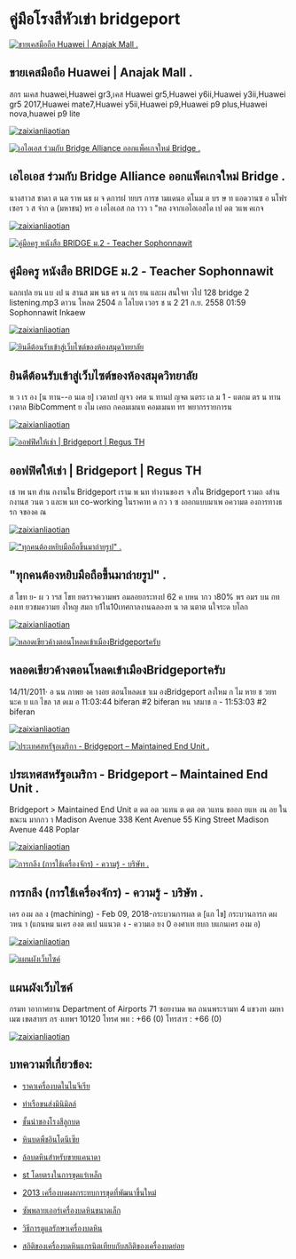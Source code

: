 # คู่มือโรงสีหัวเข่า bridgeport
<a href="https://mnn.zoosnet.net/LR/Chatpre.aspx?id=MNN94995150&p=https://topgrinding.com/" target="_blank">![ขายเคสมือถือ Huawei | Anajak Mall .](https://github.com/technlg/images/blob/main/54.jpg)</a>
## ขายเคสมือถือ Huawei | Anajak Mall .
สกร นเคส huawei,Huawei gr3,เคส Huawei gr5,Huawei y6ii,Huawei y3ii,Huawei gr5 2017,Huawei mate7,Huawei y5ii,Huawei p9,Huawei p9 plus,Huawei nova,huawei p9 lite
<a href="https://mnn.zoosnet.net/LR/Chatpre.aspx?id=MNN94995150&p=https://topgrinding.com/" target="_blank"><img src="https://github.com/technlg/images/raw/main/chat11.jpg" alt="zaixianliaotian"/></a><a href="//whatsapp.shibangsoft.com/WhatsApp.php" ><img src="https://github.com/technlg/images/raw/main/chat11.png" alt=""></a>
<a href="https://mnn.zoosnet.net/LR/Chatpre.aspx?id=MNN94995150&p=https://topgrinding.com/" target="_blank">![เอไอเอส ร่วมกับ Bridge Alliance ออกแพ็คเกจใหม่ Bridge .](https://github.com/technlg/images/blob/main/6.jpg)</a>
## เอไอเอส ร่วมกับ Bridge Alliance ออกแพ็คเกจใหม่ Bridge .
นางสาวส ชาดา ต นต ราพ นธ ผ จ ดการฝ ายบร การข ามแดนอ ตโนม ต บร ษ ท แอดวานซ อ นโฟร เซอร ว ส จำก ด (มหาชน) หร อ เอไอเอส กล าวว า "หล งจากเอไอเอสได เป ดต วแพ คเกจ 
<a href="https://mnn.zoosnet.net/LR/Chatpre.aspx?id=MNN94995150&p=https://topgrinding.com/" target="_blank"><img src="https://github.com/technlg/images/raw/main/chat11.jpg" alt="zaixianliaotian"/></a><a href="//whatsapp.shibangsoft.com/WhatsApp.php" ><img src="https://github.com/technlg/images/raw/main/chat11.png" alt=""></a>
<a href="https://mnn.zoosnet.net/LR/Chatpre.aspx?id=MNN94995150&p=https://topgrinding.com/" target="_blank">![คู่มือครู หนังสือ BRIDGE ม.2 - Teacher Sophonnawit](https://github.com/technlg/images/blob/main/53.jpg)</a>
## คู่มือครู หนังสือ BRIDGE ม.2 - Teacher Sophonnawit
แลกเปล ยน แบ งป น สานส มพ นธ คร น กเร ยน และผ สนใจท วไป 128 bridge 2 listening.mp3 ดาวน โหลด 2504 ก โลไบต เวอร ช น 2 21 ก.ย. 2558 01:59 Sophonnawit Inkaew
<a href="https://mnn.zoosnet.net/LR/Chatpre.aspx?id=MNN94995150&p=https://topgrinding.com/" target="_blank"><img src="https://github.com/technlg/images/raw/main/chat11.jpg" alt="zaixianliaotian"/></a><a href="//whatsapp.shibangsoft.com/WhatsApp.php" ><img src="https://github.com/technlg/images/raw/main/chat11.png" alt=""></a>
<a href="https://mnn.zoosnet.net/LR/Chatpre.aspx?id=MNN94995150&p=https://topgrinding.com/" target="_blank">![ยินดีต้อนรับเข้าสู่เว็บไซต์ของห้องสมุดวิทยาลัย ](https://github.com/technlg/images/blob/main/26.jpg)</a>
## ยินดีต้อนรับเข้าสู่เว็บไซต์ของห้องสมุดวิทยาลัย 
ห ว เร อง [น ทาน--อ นเด ย] เวตาลป ญจว งศต น ทานป ญจต นตระ เล ม 1 - แตกม ตร น ทานเวตาล BibComment ย งไม เคยถ กคอมเมนท คอมเมนท ทร พยากรรายการน 
<a href="https://mnn.zoosnet.net/LR/Chatpre.aspx?id=MNN94995150&p=https://topgrinding.com/" target="_blank"><img src="https://github.com/technlg/images/raw/main/chat11.jpg" alt="zaixianliaotian"/></a><a href="//whatsapp.shibangsoft.com/WhatsApp.php" ><img src="https://github.com/technlg/images/raw/main/chat11.png" alt=""></a>
<a href="https://mnn.zoosnet.net/LR/Chatpre.aspx?id=MNN94995150&p=https://topgrinding.com/" target="_blank">![ออฟฟิศให้เช่า | Bridgeport | Regus TH](https://github.com/technlg/images/blob/main/32.jpg)</a>
## ออฟฟิศให้เช่า | Bridgeport | Regus TH
เช าพ นท สำน กงานใน Bridgeport เราม พ นท ทำงานของร จ สใน Bridgeport รวมถ งสำน กงานส วนต ว และพ นท co-working ในราคาท ด กว า ซ งออกแบบมาเพ อความต องการทางธ รก จของค ณ 
<a href="https://mnn.zoosnet.net/LR/Chatpre.aspx?id=MNN94995150&p=https://topgrinding.com/" target="_blank"><img src="https://github.com/technlg/images/raw/main/chat11.jpg" alt="zaixianliaotian"/></a><a href="//whatsapp.shibangsoft.com/WhatsApp.php" ><img src="https://github.com/technlg/images/raw/main/chat11.png" alt=""></a>
<a href="https://mnn.zoosnet.net/LR/Chatpre.aspx?id=MNN94995150&p=https://topgrinding.com/" target="_blank">!["ทุกคนต้องหยิบมือถือขึ้นมาถ่ายรูป" .](https://github.com/technlg/images/blob/main/58.jpg)</a>
## "ทุกคนต้องหยิบมือถือขึ้นมาถ่ายรูป" .
ส โขท ย- ผ ว าฯส โขท ยตรวจความพร อมลอยกระทงป 62 ค บหน ากว า80% พร อมร บน กท องเท ยวชมความย งใหญ สมก บ1ใน10เทศกาลงานฉลองท น าต นตาต นใจระด บโลก
<a href="https://mnn.zoosnet.net/LR/Chatpre.aspx?id=MNN94995150&p=https://topgrinding.com/" target="_blank"><img src="https://github.com/technlg/images/raw/main/chat11.jpg" alt="zaixianliaotian"/></a><a href="//whatsapp.shibangsoft.com/WhatsApp.php" ><img src="https://github.com/technlg/images/raw/main/chat11.png" alt=""></a>
<a href="https://mnn.zoosnet.net/LR/Chatpre.aspx?id=MNN94995150&p=https://topgrinding.com/" target="_blank">![หลอดเขียวค้างตอนโหลดเข้าเมืองBridgeportครับ](https://github.com/technlg/images/blob/main/36.jpg)</a>
## หลอดเขียวค้างตอนโหลดเข้าเมืองBridgeportครับ
14/11/2011· อ นน ภาพย งค างอย ตอนโหลดเข าเม องBridgeport ลงใหม ก ไม หาย ช วยท นะค บ แก ไขล าส ดเม อ 11:03:44 biferan #2 biferan หน าสมาช ก - 11:53:03 #2 biferan 
<a href="https://mnn.zoosnet.net/LR/Chatpre.aspx?id=MNN94995150&p=https://topgrinding.com/" target="_blank"><img src="https://github.com/technlg/images/raw/main/chat11.jpg" alt="zaixianliaotian"/></a><a href="//whatsapp.shibangsoft.com/WhatsApp.php" ><img src="https://github.com/technlg/images/raw/main/chat11.png" alt=""></a>
<a href="https://mnn.zoosnet.net/LR/Chatpre.aspx?id=MNN94995150&p=https://topgrinding.com/" target="_blank">![ประเทศสหรัฐอเมริกา - Bridgeport – Maintained End Unit .](https://github.com/technlg/images/blob/main/5.jpg)</a>
## ประเทศสหรัฐอเมริกา - Bridgeport – Maintained End Unit .
Bridgeport > Maintained End Unit ต ดต อต วแทน ต ดต อต วแทน ขออภ ยแห งน อย ในขณะน มากกว า Madison Avenue 338 Kent Avenue 55 King Street Madison Avenue 448 Poplar 
<a href="https://mnn.zoosnet.net/LR/Chatpre.aspx?id=MNN94995150&p=https://topgrinding.com/" target="_blank"><img src="https://github.com/technlg/images/raw/main/chat11.jpg" alt="zaixianliaotian"/></a><a href="//whatsapp.shibangsoft.com/WhatsApp.php" ><img src="https://github.com/technlg/images/raw/main/chat11.png" alt=""></a>
<a href="https://mnn.zoosnet.net/LR/Chatpre.aspx?id=MNN94995150&p=https://topgrinding.com/" target="_blank">![การกลึง (การใช้เครื่องจักร) - ความรู้ - บริษัท .](https://github.com/technlg/images/blob/main/10.jpg)</a>
## การกลึง (การใช้เครื่องจักร) - ความรู้ - บริษัท .
เคร องม ลล ง (machining) - Feb 09, 2018-กระบวนการผล ต [แก ไข] กระบวนการก ดผ วหน า (แกนหม นเคร องต ดเป นแนวต ง - ความเอ ยง 0 องศาเท ยบก บแกนเคร องม อ)
<a href="https://mnn.zoosnet.net/LR/Chatpre.aspx?id=MNN94995150&p=https://topgrinding.com/" target="_blank"><img src="https://github.com/technlg/images/raw/main/chat11.jpg" alt="zaixianliaotian"/></a><a href="//whatsapp.shibangsoft.com/WhatsApp.php" ><img src="https://github.com/technlg/images/raw/main/chat11.png" alt=""></a>
<a href="https://mnn.zoosnet.net/LR/Chatpre.aspx?id=MNN94995150&p=https://topgrinding.com/" target="_blank">![แผนผังเว็บไซค์](https://github.com/technlg/images/blob/main/9.jpg)</a>
## แผนผังเว็บไซค์
กรมท าอากาศยาน Department of Airports 71 ซอยงามด พล ถนนพระรามท 4 แขวงท งมหาเมฆ เขตสาทร กร งเทพฯ 10120 โทรศ พท : +66 (0) โทรสาร : +66 (0) 
<a href="https://mnn.zoosnet.net/LR/Chatpre.aspx?id=MNN94995150&p=https://topgrinding.com/" target="_blank"><img src="https://github.com/technlg/images/raw/main/chat11.jpg" alt="zaixianliaotian"/></a><a href="//whatsapp.shibangsoft.com/WhatsApp.php" ><img src="https://github.com/technlg/images/raw/main/chat11.png" alt=""></a>
## บทความที่เกี่ยวข้อง:
* [ราคาเครื่องบดในไนจีเรีย](%E0%B8%A3%E0%B8%B2%E0%B8%84%E0%B8%B2%E0%B9%80%E0%B8%84%E0%B8%A3%E0%B8%B7%E0%B9%88%E0%B8%AD%E0%B8%87%E0%B8%9A%E0%B8%94%E0%B9%83%E0%B8%99%E0%B9%84%E0%B8%99%E0%B8%88%E0%B8%B5%E0%B9%80%E0%B8%A3%E0%B8%B5%E0%B8%A2.md)
* [ท่าเรือขนส่งมินิมิลล์](%E0%B8%97%E0%B9%88%E0%B8%B2%E0%B9%80%E0%B8%A3%E0%B8%B7%E0%B8%AD%E0%B8%82%E0%B8%99%E0%B8%AA%E0%B9%88%E0%B8%87%E0%B8%A1%E0%B8%B4%E0%B8%99%E0%B8%B4%E0%B8%A1%E0%B8%B4%E0%B8%A5%E0%B8%A5%E0%B9%8C.md)
* [ชั้นนำของโรงสีลูกบด](%E0%B8%8A%E0%B8%B1%E0%B9%89%E0%B8%99%E0%B8%99%E0%B8%B3%E0%B8%82%E0%B8%AD%E0%B8%87%E0%B9%82%E0%B8%A3%E0%B8%87%E0%B8%AA%E0%B8%B5%E0%B8%A5%E0%B8%B9%E0%B8%81%E0%B8%9A%E0%B8%94.md)
* [หินบดพืชอินโดนีเซีย](%E0%B8%AB%E0%B8%B4%E0%B8%99%E0%B8%9A%E0%B8%94%E0%B8%9E%E0%B8%B7%E0%B8%8A%E0%B8%AD%E0%B8%B4%E0%B8%99%E0%B9%82%E0%B8%94%E0%B8%99%E0%B8%B5%E0%B9%80%E0%B8%8B%E0%B8%B5%E0%B8%A2.md)
* [ล้อบดหินสำหรับขายแคนาดา](%E0%B8%A5%E0%B9%89%E0%B8%AD%E0%B8%9A%E0%B8%94%E0%B8%AB%E0%B8%B4%E0%B8%99%E0%B8%AA%E0%B8%B3%E0%B8%AB%E0%B8%A3%E0%B8%B1%E0%B8%9A%E0%B8%82%E0%B8%B2%E0%B8%A2%E0%B9%81%E0%B8%84%E0%B8%99%E0%B8%B2%E0%B8%94%E0%B8%B2.md)
* [st โดยตรงในการขุดแร่เหล็ก](st%20%E0%B9%82%E0%B8%94%E0%B8%A2%E0%B8%95%E0%B8%A3%E0%B8%87%E0%B9%83%E0%B8%99%E0%B8%81%E0%B8%B2%E0%B8%A3%E0%B8%82%E0%B8%B8%E0%B8%94%E0%B9%81%E0%B8%A3%E0%B9%88%E0%B9%80%E0%B8%AB%E0%B8%A5%E0%B9%87%E0%B8%81.md)
* [2013 เครื่องบดผลกระทบการขุดที่พัฒนาขึ้นใหม่](2013%20%E0%B9%80%E0%B8%84%E0%B8%A3%E0%B8%B7%E0%B9%88%E0%B8%AD%E0%B8%87%E0%B8%9A%E0%B8%94%E0%B8%9C%E0%B8%A5%E0%B8%81%E0%B8%A3%E0%B8%B0%E0%B8%97%E0%B8%9A%E0%B8%81%E0%B8%B2%E0%B8%A3%E0%B8%82%E0%B8%B8%E0%B8%94%E0%B8%97%E0%B8%B5%E0%B9%88%E0%B8%9E%E0%B8%B1%E0%B8%92%E0%B8%99%E0%B8%B2%E0%B8%82%E0%B8%B6%E0%B9%89%E0%B8%99%E0%B9%83%E0%B8%AB%E0%B8%A1%E0%B9%88.md)
* [ซัพพลายเออร์เครื่องบดหินขนาดเล็ก](%E0%B8%8B%E0%B8%B1%E0%B8%9E%E0%B8%9E%E0%B8%A5%E0%B8%B2%E0%B8%A2%E0%B9%80%E0%B8%AD%E0%B8%AD%E0%B8%A3%E0%B9%8C%E0%B9%80%E0%B8%84%E0%B8%A3%E0%B8%B7%E0%B9%88%E0%B8%AD%E0%B8%87%E0%B8%9A%E0%B8%94%E0%B8%AB%E0%B8%B4%E0%B8%99%E0%B8%82%E0%B8%99%E0%B8%B2%E0%B8%94%E0%B9%80%E0%B8%A5%E0%B9%87%E0%B8%81.md)
* [วิธีการดูแลรักษาเครื่องบดหิน](%E0%B8%A7%E0%B8%B4%E0%B8%98%E0%B8%B5%E0%B8%81%E0%B8%B2%E0%B8%A3%E0%B8%94%E0%B8%B9%E0%B9%81%E0%B8%A5%E0%B8%A3%E0%B8%B1%E0%B8%81%E0%B8%A9%E0%B8%B2%E0%B9%80%E0%B8%84%E0%B8%A3%E0%B8%B7%E0%B9%88%E0%B8%AD%E0%B8%87%E0%B8%9A%E0%B8%94%E0%B8%AB%E0%B8%B4%E0%B8%99.md)
* [สถิติของเครื่องบดหินแกรนิตเทียบกับสถิติของเครื่องบดย่อย](%E0%B8%AA%E0%B8%96%E0%B8%B4%E0%B8%95%E0%B8%B4%E0%B8%82%E0%B8%AD%E0%B8%87%E0%B9%80%E0%B8%84%E0%B8%A3%E0%B8%B7%E0%B9%88%E0%B8%AD%E0%B8%87%E0%B8%9A%E0%B8%94%E0%B8%AB%E0%B8%B4%E0%B8%99%E0%B9%81%E0%B8%81%E0%B8%A3%E0%B8%99%E0%B8%B4%E0%B8%95%E0%B9%80%E0%B8%97%E0%B8%B5%E0%B8%A2%E0%B8%9A%E0%B8%81%E0%B8%B1%E0%B8%9A%E0%B8%AA%E0%B8%96%E0%B8%B4%E0%B8%95%E0%B8%B4%E0%B8%82%E0%B8%AD%E0%B8%87%E0%B9%80%E0%B8%84%E0%B8%A3%E0%B8%B7%E0%B9%88%E0%B8%AD%E0%B8%87%E0%B8%9A%E0%B8%94%E0%B8%A2%E0%B9%88%E0%B8%AD%E0%B8%A2.md)
